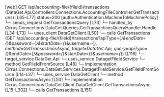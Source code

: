 [web] GET /api/accounting-file/{fileId}/transactions  (DataGet.Api.Controllers.Connections.AccountingFileController.GetTransactions)  [L65–L77] status=200 [auth=Authentication.MachineToMachinePolicy]
  └─ sends_request GetTransactionsQuery [L73]
    └─ handled_by Cirrus.Connections.DataGet.Queries.GetTransactionsQueryHandler.Handle [L34–L73]
      └─ uses_client DataGetClient [L50]
        └─ calls GetTransactions (GET /api/accounting-file/{fileId}/transactions?apiType={*}&endDate={*}&password={*}&startDate={*}&username={*}, method=GetTransactionsAsync, target=DataGet.Api, query=apiType={*}&endDate={*}&password={*}&startDate={*}&username={*}) [L116]
          └─ target_service DataGet.Api
      └─ uses_service DatagetFileIdService
        └─ method GetFileIdFromSource [L48]
          └─ implementation Cirrus.Connections.DataGet.Services.DatagetFileIdService.GetFileIdFromSource [L14-L37]
      └─ uses_service DataGetClient
        └─ method GetTransactionsAsync [L50]
          └─ implementation Cirrus.Connections.DataGet.Client.DataGetClient.GetTransactionsAsync [L15-L302]
            └─ calls GetTransactions [L151]

